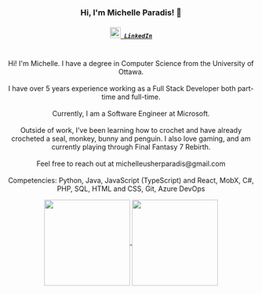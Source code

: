 <h3 align="center">Hi, I'm Michelle Paradis! 👋</h3>
<h5 align="center">
  <code><a href="https://www.linkedin.com/in/michelle-paradis/" title="LinkedIn Profile"><img width="22" src="https://github.com/zumrudu-anka/zumrudu-anka/blob/master/images/linkedin.svg"> LinkedIn</a></code>
</h5>
<p align="center">
  <br>
    Hi! I'm Michelle. I have a degree in Computer Science from the University of Ottawa. 
  <br>
  <br>
    I have over 5 years experience working as a Full Stack Developer both part-time and full-time.
  <br>
  <br>
    Currently, I am a Software Engineer at Microsoft.
  <br>
  <br>
    Outside of work, I’ve been learning how to crochet and have already crocheted a seal, monkey, bunny and penguin. I also love gaming, and am currently playing through Final Fantasy 7 Rebirth.
  <br>
  <br>
    Feel free to reach out at michelleusherparadis@gmail.com
  <br>
  <br>
    Competencies: Python, Java, JavaScript (TypeScript) and React, MobX, C#, PHP, SQL, HTML and CSS, Git, Azure DevOps
</p>

<p align=center>
  <a href="https://github.com/michpara/github-readme-stats" title="Go to Source">
    <img height=175 align="center" src="https://github-readme-stats.vercel.app/api?username=michpara&show_icons=true&theme=gotham">
  </a>
  <a href="https://github.com/michpara/github-readme-stats">
  <img height=175 align="center" src="https://github-readme-stats.vercel.app/api/top-langs/?username=michpara&hide=c%23,powershell,java&title_color=2aa889&text_color=99d1ce&icon_color=2bbc8a&bg_color=0c1014&langs_count=8&layout=compact" />
  </a>
</p>
